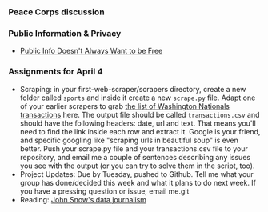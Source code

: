 
### Peace Corps discussion

### Public Information & Privacy

  * [Public Info Doesn't Always Want to be Free](https://source.opennews.org/articles/public-info-doesnt-always-want-be-free/)

### Assignments for April 4

  * Scraping: in your first-web-scraper/scrapers directory, create a new folder called `sports` and inside it create a new `scrape.py` file. Adapt one of your earlier scrapers to grab [the list of Washington Nationals transactions](http://m.mlb.com/was/roster/transactions/) here. The output file should be called `transactions.csv` and should have the following headers: date, url and text. That means you'll need to find the link inside each row and extract it. Google is your friend, and specific googling like "scraping urls in beautiful soup" is even better. Push your scrape.py file and your transactions.csv file to your repository, and email me a couple of sentences describing any issues you see with the output (or you can try to solve them in the script, too).
  * Project Updates: Due by Tuesday, pushed to Github. Tell me what your group has done/decided this week and what it plans to do next week. If you have a pressing question or issue, email me.git 
  * Reading: [John Snow's data journalism](https://www.theguardian.com/news/datablog/2013/mar/15/john-snow-cholera-map)
